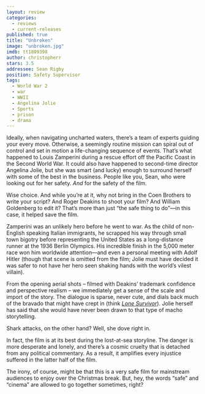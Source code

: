 ```yaml
---
layout: review
categories: 
  - reviews
  - current-releases
published: true
title: "Unbroken"
image: "unbroken.jpg"
imdb: tt1809398
author: christopherr
stars: 3.5
addressee: Sean Rigby
position: Safety Supervisor
tags: 
  - World War 2
  - war
  - WWII
  - Angelina Jolie
  - Sports
  - prison
  - drama
---
```

Ideally, when navigating uncharted waters, there’s a team of experts guiding your every move. Otherwise, a seemingly routine mission can spiral out of control and set in motion a life-changing sequence of events. That’s what happened to Louis Zamperini during a rescue effort off the Pacific Coast in the Second World War. It could also have happened to second-time director Angelina Jolie, but she was smart (and lucky) enough to surround herself with some of the best in the business. People like you, Sean, who were looking out for her safety. _And_ for the safety of the film. 

Wise choice. And while you’re at it, why not bring in the Coen Brothers to write your script? And Roger Deakins to shoot your film? And William Goldenberg to edit it? That’s more than just “the safe thing to do”—in this case, it helped save the film.

Zamperini was an unlikely hero before he went to war. As the child of non-English speaking Italian immigrants, he scrapped his way through small town bigotry before representing the United States as a long-distance runner at the 1936 Berlin Olympics. His incredible finish in the 5,000 meter race won him worldwide attention—and even a personal meeting with Adolf Hitler (though that scene is omitted from the film; Jolie must have decided it was safer to not have her hero seen shaking hands with the world’s vilest villain).

From the opening aerial shots – filmed with Deakins’ trademark confidence and perspective realism – we immediately get a sense of the scale and import of the story. The dialogue is sparse, never cute, and dials back much of the bravado that might have crept in (think [_Lone Survivor_](http://www.dearcastandcrew.com/content/2014/1/9/lone-survivor.html)). Jolie herself has said that she would have never been drawn to that type of macho storytelling. 

Shark attacks, on the other hand? Well, she dove right in. 

In fact, the film is at its best during the lost-at-sea storyline. The danger is more desperate and lonely, and there’s a cosmic cruelty that is detached from any political commentary. As a result, it amplifies every injustice suffered in the latter half of the film.  

The irony, of course, might be that this is a very safe film for mainstream audiences to enjoy over the Christmas break. But, hey, the words “safe” and “cinema” are allowed to go together sometimes, right?